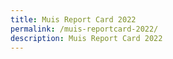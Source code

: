 ```yaml
---
title: Muis Report Card 2022
permalink: /muis-reportcard-2022/
description: Muis Report Card 2022
---
```

